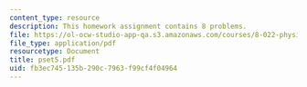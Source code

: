 ```yaml
---
content_type: resource
description: This homework assignment contains 8 problems.
file: https://ol-ocw-studio-app-qa.s3.amazonaws.com/courses/8-022-physics-ii-electricity-and-magnetism-fall-2004/fb3ec745135b290c7963f99cf4f04964_pset5.pdf
file_type: application/pdf
resourcetype: Document
title: pset5.pdf
uid: fb3ec745-135b-290c-7963-f99cf4f04964
---
```

